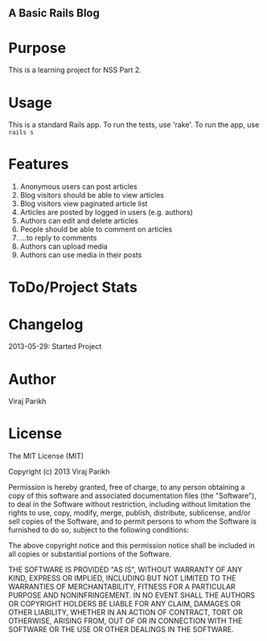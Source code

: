 A Basic Rails Blog
-------------------

Purpose
========
This is a learning project for NSS Part 2.



Usage
======

This is a standard Rails app.  To run the tests, use 'rake'.  To run the app, use `rails s`



Features
=========

1. Anonymous users can post articles
2. Blog visitors should be able to view articles
3. Blog visitors view paginated article list
3. Articles are posted by logged in users (e.g. authors)
5. Authors can edit and delete articles
2. People should be able to comment on articles
3. ...to reply to comments
5. Authors can upload media
6. Authors can use media in their posts


ToDo/Project Stats
===================


Changelog
==========

2013-05-29: Started Project


Author
=======

Viraj Parikh


License
========
The MIT License (MIT)

Copyright (c) 2013 Viraj Parikh

Permission is hereby granted, free of charge, to any person obtaining a copy
of this software and associated documentation files (the "Software"), to deal
in the Software without restriction, including without limitation the rights
to use, copy, modify, merge, publish, distribute, sublicense, and/or sell
copies of the Software, and to permit persons to whom the Software is
furnished to do so, subject to the following conditions:

The above copyright notice and this permission notice shall be included in
all copies or substantial portions of the Software.

THE SOFTWARE IS PROVIDED "AS IS", WITHOUT WARRANTY OF ANY KIND, EXPRESS OR
IMPLIED, INCLUDING BUT NOT LIMITED TO THE WARRANTIES OF MERCHANTABILITY,
FITNESS FOR A PARTICULAR PURPOSE AND NONINFRINGEMENT. IN NO EVENT SHALL THE
AUTHORS OR COPYRIGHT HOLDERS BE LIABLE FOR ANY CLAIM, DAMAGES OR OTHER
LIABILITY, WHETHER IN AN ACTION OF CONTRACT, TORT OR OTHERWISE, ARISING FROM,
OUT OF OR IN CONNECTION WITH THE SOFTWARE OR THE USE OR OTHER DEALINGS IN
THE SOFTWARE.